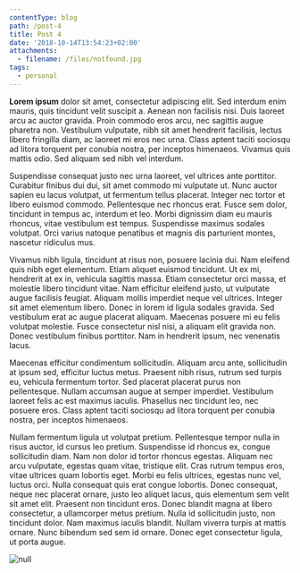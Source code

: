 ```yaml
---
contentType: blog
path: /post-4
title: Post 4
date: '2018-10-14T13:54:23+02:00'
attachments:
  - filename: /files/notfound.jpg
tags:
  - personal
---
```

**Lorem ipsum** dolor sit amet, consectetur adipiscing elit. Sed interdum enim mauris, quis tincidunt velit suscipit a. Aenean non facilisis nisi. Duis laoreet arcu ac auctor gravida. Proin commodo eros arcu, nec sagittis augue pharetra non. Vestibulum vulputate, nibh sit amet hendrerit facilisis, lectus libero fringilla diam, ac laoreet mi eros nec urna. Class aptent taciti sociosqu ad litora torquent per conubia nostra, per inceptos himenaeos. Vivamus quis mattis odio. Sed aliquam sed nibh vel interdum.

Suspendisse consequat justo nec urna laoreet, vel ultrices ante porttitor. Curabitur finibus dui dui, sit amet commodo mi vulputate ut. Nunc auctor sapien eu lacus volutpat, ut fermentum tellus placerat. Integer nec tortor et libero euismod commodo. Pellentesque nec rhoncus erat. Fusce sem dolor, tincidunt in tempus ac, interdum et leo. Morbi dignissim diam eu mauris rhoncus, vitae vestibulum est tempus. Suspendisse maximus sodales volutpat. Orci varius natoque penatibus et magnis dis parturient montes, nascetur ridiculus mus.

Vivamus nibh ligula, tincidunt at risus non, posuere lacinia dui. Nam eleifend quis nibh eget elementum. Etiam aliquet euismod tincidunt. Ut ex mi, hendrerit at ex in, vehicula sagittis massa. Etiam consectetur orci massa, et molestie libero tincidunt vitae. Nam efficitur eleifend justo, ut vulputate augue facilisis feugiat. Aliquam mollis imperdiet neque vel ultrices. Integer sit amet elementum libero. Donec in lorem id ligula sodales gravida. Sed vestibulum erat ac augue placerat aliquam. Maecenas posuere mi eu felis volutpat molestie. Fusce consectetur nisl nisi, a aliquam elit gravida non. Donec vestibulum finibus porttitor. Nam in hendrerit ipsum, nec venenatis lacus.

Maecenas efficitur condimentum sollicitudin. Aliquam arcu ante, sollicitudin at ipsum sed, efficitur luctus metus. Praesent nibh risus, rutrum sed turpis eu, vehicula fermentum tortor. Sed placerat placerat purus non pellentesque. Nullam accumsan augue at semper imperdiet. Vestibulum laoreet felis ac est maximus iaculis. Phasellus nec tincidunt leo, nec posuere eros. Class aptent taciti sociosqu ad litora torquent per conubia nostra, per inceptos himenaeos.

Nullam fermentum ligula ut volutpat pretium. Pellentesque tempor nulla in risus auctor, id cursus leo pretium. Suspendisse id rhoncus ex, congue sollicitudin diam. Nam non dolor id tortor rhoncus egestas. Aliquam nec arcu vulputate, egestas quam vitae, tristique elit. Cras rutrum tempus eros, vitae ultrices quam lobortis eget. Morbi eu felis ultrices, egestas nunc vel, luctus orci. Nulla consequat quis erat congue lobortis. Donec consequat, neque nec placerat ornare, justo leo aliquet lacus, quis elementum sem velit sit amet elit. Praesent non tincidunt eros. Donec blandit magna at libero consectetur, a ullamcorper metus pretium. Nulla id sollicitudin justo, non tincidunt dolor. Nam maximus iaculis blandit. Nullam viverra turpis at mattis ornare. Nunc bibendum sed sem id ornare. Donec eget consectetur ligula, ut porta augue.

![null](/files/notfound.jpg)
